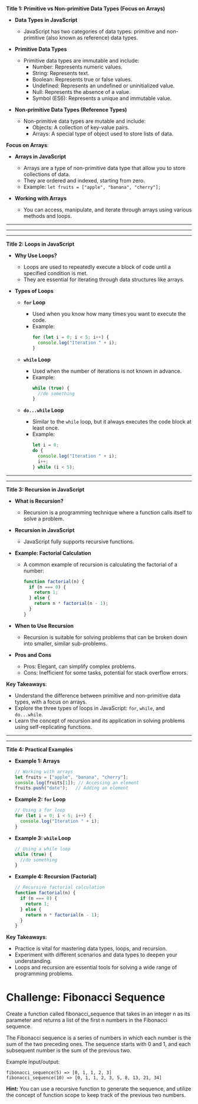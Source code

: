 **Title 1: Primitive vs Non-primitive Data Types (Focus on Arrays)**

- **Data Types in JavaScript**
  - JavaScript has two categories of data types: primitive and non-primitive (also known as reference) data types.

- **Primitive Data Types**
  - Primitive data types are immutable and include:
    - Number: Represents numeric values.
    - String: Represents text.
    - Boolean: Represents true or false values.
    - Undefined: Represents an undefined or uninitialized value.
    - Null: Represents the absence of a value.
    - Symbol (ES6): Represents a unique and immutable value.

- **Non-primitive Data Types (Reference Types)**
  - Non-primitive data types are mutable and include:
    - Objects: A collection of key-value pairs.
    - Arrays: A special type of object used to store lists of data.

**Focus on Arrays**:

- **Arrays in JavaScript**
  - Arrays are a type of non-primitive data type that allow you to store collections of data.
  - They are ordered and indexed, starting from zero.
  - Example: `let fruits = ["apple", "banana", "cherry"];`

- **Working with Arrays**
  - You can access, manipulate, and iterate through arrays using various methods and loops.

<hr>
<hr>

---

**Title 2: Loops in JavaScript**

- **Why Use Loops?**
  - Loops are used to repeatedly execute a block of code until a specified condition is met.
  - They are essential for iterating through data structures like arrays.

- **Types of Loops**

  - **`for` Loop**
    - Used when you know how many times you want to execute the code.
    - Example:
      ```javascript
      for (let i = 0; i < 5; i++) {
        console.log("Iteration " + i);
      }
      ```

  - **`while` Loop**
    - Used when the number of iterations is not known in advance.
    - Example:
      ```javascript
      while (true) {
        //do something
      }
      ```

  - **`do...while` Loop**
    - Similar to the `while` loop, but it always executes the code block at least once.
    - Example:
      ```javascript
      let i = 0;
      do {
        console.log("Iteration " + i);
        i++;
      } while (i < 5);
      ```

<hr>
<hr>


**Title 3: Recursion in JavaScript**

- **What is Recursion?**
  - Recursion is a programming technique where a function calls itself to solve a problem.

- **Recursion in JavaScript**
  - JavaScript fully supports recursive functions.

- **Example: Factorial Calculation**
  - A common example of recursion is calculating the factorial of a number:
    ```javascript
    function factorial(n) {
      if (n === 0) {
        return 1;
      } else {
        return n * factorial(n - 1);
      }
    }
    ```

- **When to Use Recursion**
  - Recursion is suitable for solving problems that can be broken down into smaller, similar sub-problems.

- **Pros and Cons**
  - Pros: Elegant, can simplify complex problems.
  - Cons: Inefficient for some tasks, potential for stack overflow errors.

**Key Takeaways**:

- Understand the difference between primitive and non-primitive data types, with a focus on arrays.
- Explore the three types of loops in JavaScript: `for`, `while`, and `do...while`.
- Learn the concept of recursion and its application in solving problems using self-replicating functions.

<hr>
<hr>

**Title 4: Practical Examples**

- **Example 1: Arrays**

  ```javascript
  // Working with arrays
  let fruits = ["apple", "banana", "cherry"];
  console.log(fruits[1]); // Accessing an element
  fruits.push("date");   // Adding an element
  ```

- **Example 2: `for` Loop**

  ```javascript
  // Using a for loop
  for (let i = 0; i < 5; i++) {
    console.log("Iteration " + i);
  }
  ```

- **Example 3: `while` Loop**

  ```javascript
  // Using a while loop
  while (true) {
    //do something
  }
  ```

- **Example 4: Recursion (Factorial)**

  ```javascript
  // Recursive factorial calculation
  function factorial(n) {
    if (n === 0) {
      return 1;
    } else {
      return n * factorial(n - 1);
    }
  }
  ```

**Key Takeaways**:

- Practice is vital for mastering data types, loops, and recursion.
- Experiment with different scenarios and data types to deepen your understanding.
- Loops and recursion are essential tools for solving a wide range of programming problems.

# Challenge: Fibonacci Sequence 

Create a function called fibonacci_sequence that takes in an integer n as its parameter and returns a list of the first n numbers in the Fibonacci sequence.

The Fibonacci sequence is a series of numbers in which each number is the sum of the two preceding ones. The sequence starts with 0 and 1, and each subsequent number is the sum of the previous two.

Example input/output:

```
fibonacci_sequence(5) => [0, 1, 1, 2, 3]
fibonacci_sequence(10) => [0, 1, 1, 2, 3, 5, 8, 13, 21, 34]
```

**Hint:** You can use a recursive function to generate the sequence, and utilize the concept of function scope to keep track of the previous two numbers.
